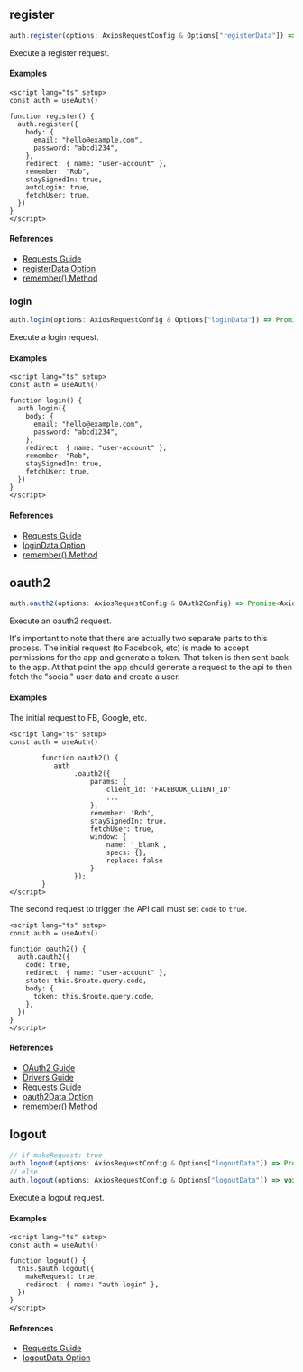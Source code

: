 ## register

```ts
auth.register(options: AxiosRequestConfig & Options["registerData"]) => Promise<AxiosResponse>
```

Execute a register request.

#### Examples

```vue
<script lang="ts" setup>
const auth = useAuth()

function register() {
  auth.register({
    body: {
      email: "hello@example.com",
      password: "abcd1234",
    },
    redirect: { name: "user-account" },
    remember: "Rob",
    staySignedIn: true,
    autoLogin: true,
    fetchUser: true,
  })
}
</script>
```

#### References

- [Requests Guide](/guide/requests)
- [registerData Option](/options/core#registerdata)
- [remember() Method](/methods/utils#remember)

### login

```ts
auth.login(options: AxiosRequestConfig & Options["loginData"]) => Promise<AxiosResponse>
```

Execute a login request.

#### Examples

```vue
<script lang="ts" setup>
const auth = useAuth()

function login() {
  auth.login({
    body: {
      email: "hello@example.com",
      password: "abcd1234",
    },
    redirect: { name: "user-account" },
    remember: "Rob",
    staySignedIn: true,
    fetchUser: true,
  })
}
</script>
```

#### References

- [Requests Guide](/guide/requests)
- [loginData Option](/options/core#logindata)
- [remember() Method](/methods/utils#remember)

## oauth2

```ts
auth.oauth2(options: AxiosRequestConfig & OAuth2Config) => Promise<AxiosResponse>
```

Execute an oauth2 request.

It's important to note that there are actually two separate parts to this process. The initial request (to Facebook, etc) is made to accept permissions for the app and generate a token. That token is then sent back to the app. At that point the app should generate a request to the api to then fetch the "social" user data and create a user.

#### Examples

The initial request to FB, Google, etc.

```vue
<script lang="ts" setup>
const auth = useAuth()

        function oauth2() {
           auth
                .oauth2({
                    params: {
                        client_id: 'FACEBOOK_CLIENT_ID'
                        ...
                    },
                    remember: 'Rob',
                    staySignedIn: true,
                    fetchUser: true,
                    window: {
                        name: '_blank',
                        specs: {},
                        replace: false
                    }
                });
        }
</script>
```

The second request to trigger the API call must set `code` to `true`.

```vue
<script lang="ts" setup>
const auth = useAuth()

function oauth2() {
  auth.oauth2({
    code: true,
    redirect: { name: "user-account" },
    state: this.$route.query.code,
    body: {
      token: this.$route.query.code,
    },
  })
}
</script>
```

#### References

- [OAuth2 Guide](/guide/oauth2)
- [Drivers Guide](/guide/drivers)
- [Requests Guide](/guide/requests)
- [oauth2Data Option](/options/core#oauth2data)
- [remember() Method](/methods/utils#remember)

## logout

```ts
// if makeRequest: true
auth.logout(options: AxiosRequestConfig & Options["logoutData"]) => Promise<AxiosResponse>
// else
auth.logout(options: AxiosRequestConfig & Options["logoutData"]) => void
```

Execute a logout request.

#### Examples

```vue
<script lang="ts" setup>
const auth = useAuth()

function logout() {
  this.$auth.logout({
    makeRequest: true,
    redirect: { name: "auth-login" },
  })
}
</script>
```

#### References

- [Requests Guide](/guide/requests)
- [logoutData Option](/options/core#logoutdata)

